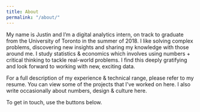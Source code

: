```yaml
---
title: About
permalink: "/about/"
---
```


My name is Justin and I’m a digital analytics intern, on track to graduate from the University of Toronto in the summer of 2018. I like solving complex problems, discovering new insights and sharing my knowledge with those around me. I study statistics & economics which involves using numbers + critical thinking to tackle real-world problems. I find this deeply gratifying and look forward to working with new, exciting data.

For a full description of my experience & technical range, please refer to my resume. You can view some of the projects that I've worked on here. I also write occasionally about numbers, design & culture here. 

To get in touch, use the buttons below.
